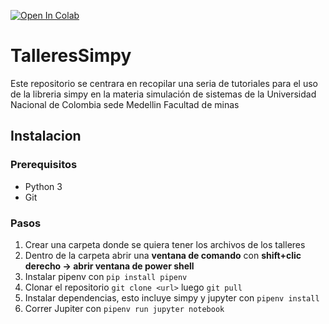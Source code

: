 [![Open In Colab](https://colab.research.google.com/assets/colab-badge.svg)](https://colab.research.google.com/github/Jofdiazdi/TalleresSimpy)

# TalleresSimpy
Este repositorio se centrara en recopilar una seria de tutoriales para el uso de la libreria simpy en la materia simulación de sistemas de la Universidad Nacional de Colombia sede Medellin Facultad de minas

## Instalacion
 ### Prerequisitos
 * Python 3
 * Git
 ### Pasos
1. Crear una carpeta donde se quiera tener los archivos de los talleres
2. Dentro de la carpeta abrir una **ventana de comando** con **shift+clic derecho -> abrir ventana de power shell**
3. Instalar pipenv con `pip install pipenv`
4. Clonar el repositorio `git clone <url>` luego `git pull`
5. Instalar dependencias, esto incluye simpy y jupyter con `pipenv install`
6. Correr Jupiter con `pipenv run jupyter notebook`
